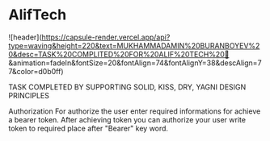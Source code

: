 # AlifTech

![header](https://capsule-render.vercel.app/api?type=waving&height=220&text=MUKHAMMADAMIN%20BURANBOYEV%20&desc=TASK%20COMPLITED%20FOR%20ALIF%20TECH%20🙂
&animation=fadeIn&fontSize=20&fontAlign=74&fontAlignY=38&descAlign=77&color=d0b0ff)


TASK COMPLETED BY SUPPORTING SOLID, KISS, DRY, YAGNI DESIGN PRINCIPLES

Authorization
    For authorize the user enter required informations for achieve a bearer token.
    After achieving token you can authorize your user write token to required place after "Bearer" key word.


